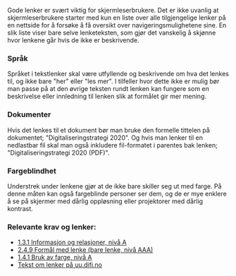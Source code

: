 Gode lenker er svært viktig for skjermleserbrukere. Det er ikke uvanlig at skjermleserbrukere starter med kun en liste over alle tilgjengelige lenker på en nettside for å forsøke å få oversikt over navigeringsmulighetene sine. En slik liste viser bare selve lenketeksten, som gjør det vanskelig å skjønne hvor lenkene går hvis de ikke er beskrivende.

### Språk

Språket i tekstlenker skal være utfyllende og beskrivende om hva det lenkes til, og ikke bare "her" eller "les mer". I tilfeller hvor dette ikke er mulig bør man passe på at den øvrige teksten rundt lenken kan fungere som en beskrivelse eller innledning til lenken slik at formålet gir mer mening.

### Dokumenter

Hvis det lenkes til et dokument bør man bruke den formelle tittelen på dokumentet; "Digitaliseringstrategi 2020". Og hvis man lenker til en nedlastbar fil skal man også inkludere fil-formatet i parentes bak lenken; "Digitaliseringstrategi 2020 (PDF)".

### Fargeblindhet

Understrek under lenkene gjør at de ikke bare skiller seg ut med farge. På denne måten kan også fargeblinde personer ser dem, og de er mye enklere å se på skjermer med dårlig oppløsning eller projektorer med dårlig kontrast.

### Relevante krav og lenker:

- [1.3.1 Informasjon og relasjoner, nivå A](https://uu.difi.no/krav-og-regelverk/wcag-20-standarden/131-informasjon-og-relasjoner-niva)
- [2.4.9 Formål med lenke (bare lenke, nivå AAA)](https://uu.difi.no/krav-og-regelverk/wcag-20-standarden/ikke-lovpalagte-krav/249-formal-med-lenke-bare-lenke-niva-aaa)
- [1.4.1 Bruk av farge, nivå A](https://uu.difi.no/krav-og-regelverk/wcag-20-standarden/141-bruk-av-farge-niva)
- [Tekst om lenker på uu.difi.no](https://uu.difi.no/krav-og-regelverk/losningsforslag-web/lenker)
